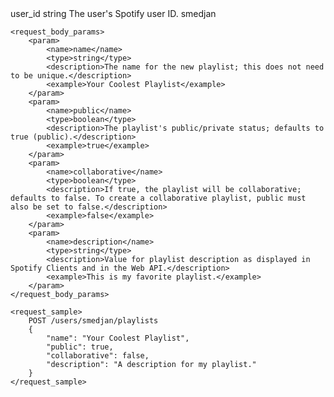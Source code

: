 <output>
    <route_params>
        <param>
            <name>user_id</name>
            <type>string</type>
            <description>The user's Spotify user ID.</description>
            <example>smedjan</example>
        </param>
    </route_params>

    <request_body_params>
        <param>
            <name>name</name>
            <type>string</type>
            <description>The name for the new playlist; this does not need to be unique.</description>
            <example>Your Coolest Playlist</example>
        </param>
        <param>
            <name>public</name>
            <type>boolean</type>
            <description>The playlist's public/private status; defaults to true (public).</description>
            <example>true</example>
        </param>
        <param>
            <name>collaborative</name>
            <type>boolean</type>
            <description>If true, the playlist will be collaborative; defaults to false. To create a collaborative playlist, public must also be set to false.</description>
            <example>false</example>
        </param>
        <param>
            <name>description</name>
            <type>string</type>
            <description>Value for playlist description as displayed in Spotify Clients and in the Web API.</description>
            <example>This is my favorite playlist.</example>
        </param>
    </request_body_params>
    
    <request_sample>
        POST /users/smedjan/playlists
        {
            "name": "Your Coolest Playlist",
            "public": true,
            "collaborative": false,
            "description": "A description for my playlist."
        }
    </request_sample>
</output>